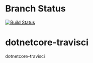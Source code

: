# Branch Status
[![Build Status](https://travis-ci.org/gonzalompp/dotnetcore-travisci.svg?branch=master)](https://travis-ci.org/gonzalompp/dotnetcore-travisci)

# dotnetcore-travisci
dotnetcore-travisci
